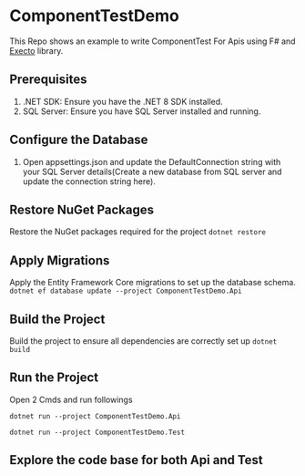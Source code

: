 # ComponentTestDemo

This Repo shows an example to write ComponentTest For Apis using F# and [Execto](https://github.com/haf/expecto) library.

## Prerequisites
1.	.NET SDK: Ensure you have the .NET 8 SDK installed.
2.	SQL Server: Ensure you have SQL Server installed and running.

## Configure the Database
1.	Open appsettings.json and update the DefaultConnection string with your SQL Server details(Create a new database from SQL server and update the connection string here).

## Restore NuGet Packages
Restore the NuGet packages required for the project
`dotnet restore`

## Apply Migrations
Apply the Entity Framework Core migrations to set up the database schema.
`dotnet ef database update --project ComponentTestDemo.Api`

## Build the Project
Build the project to ensure all dependencies are correctly set up
`dotnet build`

## Run the Project 
Open 2 Cmds and run followings

`dotnet run --project ComponentTestDemo.Api`

`dotnet run --project ComponentTestDemo.Test`

## Explore the code base for both Api and Test
